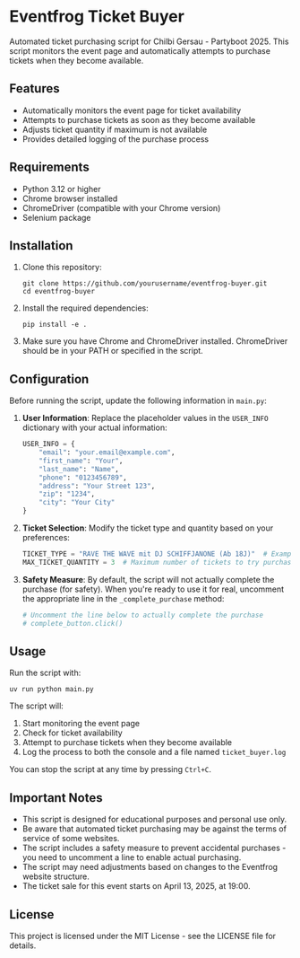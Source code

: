 # Eventfrog Ticket Buyer

Automated ticket purchasing script for Chilbi Gersau - Partyboot 2025. This script monitors the event page and automatically attempts to purchase tickets when they become available.

## Features

- Automatically monitors the event page for ticket availability
- Attempts to purchase tickets as soon as they become available
- Adjusts ticket quantity if maximum is not available
- Provides detailed logging of the purchase process

## Requirements

- Python 3.12 or higher
- Chrome browser installed
- ChromeDriver (compatible with your Chrome version)
- Selenium package

## Installation

1. Clone this repository:
   ```
   git clone https://github.com/yourusername/eventfrog-buyer.git
   cd eventfrog-buyer
   ```

2. Install the required dependencies:
   ```
   pip install -e .
   ```

3. Make sure you have Chrome and ChromeDriver installed. ChromeDriver should be in your PATH or specified in the script.

## Configuration

Before running the script, update the following information in `main.py`:

1. **User Information**: Replace the placeholder values in the `USER_INFO` dictionary with your actual information:
   ```python
   USER_INFO = {
       "email": "your.email@example.com",
       "first_name": "Your",
       "last_name": "Name",
       "phone": "0123456789",
       "address": "Your Street 123",
       "zip": "1234",
       "city": "Your City"
   }
   ```

2. **Ticket Selection**: Modify the ticket type and quantity based on your preferences:
   ```python
   TICKET_TYPE = "RAVE THE WAVE mit DJ SCHIFFJANONE (Ab 18J)"  # Example ticket type
   MAX_TICKET_QUANTITY = 3  # Maximum number of tickets to try purchasing
   ```

3. **Safety Measure**: By default, the script will not actually complete the purchase (for safety). When you're ready to use it for real, uncomment the appropriate line in the `_complete_purchase` method:
   ```python
   # Uncomment the line below to actually complete the purchase
   # complete_button.click()
   ```

## Usage

Run the script with:

```
uv run python main.py
```

The script will:
1. Start monitoring the event page
2. Check for ticket availability
3. Attempt to purchase tickets when they become available
4. Log the process to both the console and a file named `ticket_buyer.log`

You can stop the script at any time by pressing `Ctrl+C`.

## Important Notes

- This script is designed for educational purposes and personal use only.
- Be aware that automated ticket purchasing may be against the terms of service of some websites.
- The script includes a safety measure to prevent accidental purchases - you need to uncomment a line to enable actual purchasing.
- The script may need adjustments based on changes to the Eventfrog website structure.
- The ticket sale for this event starts on April 13, 2025, at 19:00.

## License

This project is licensed under the MIT License - see the LICENSE file for details.